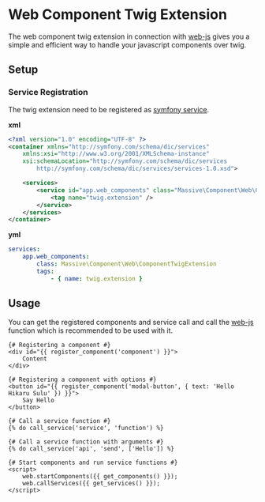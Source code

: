 # Web Component Twig Extension

The web component twig extension in connection with [web-js](https://github.com/massiveart/web-js) 
gives you a simple and efficient way to handle your javascript components over twig.

## Setup

### Service Registration

The twig extension need to be registered as [symfony service](http://symfony.com/doc/current/service_container.html).

**xml**

```xml
<?xml version="1.0" encoding="UTF-8" ?>
<container xmlns="http://symfony.com/schema/dic/services"
    xmlns:xsi="http://www.w3.org/2001/XMLSchema-instance"
    xsi:schemaLocation="http://symfony.com/schema/dic/services
        http://symfony.com/schema/dic/services/services-1.0.xsd">

    <services>
        <service id="app.web_components" class="Massive\Component\Web\ComponentTwigExtension">
            <tag name="twig.extension" />
        </service>
    </services>
</container>
```

**yml**

```yml
services:
    app.web_components:
        class: Massive\Component\Web\ComponentTwigExtension
        tags:
            - { name: twig.extension }
```

## Usage

You can get the registered components and service call and call the
[web-js](https://github.com/massiveart/web-js) function which is recommended to be used with it.

```twig
{# Registering a component #}
<div id="{{ register_component('component') }}">
    Content
</div>

{# Registering a component with options #}
<button id="{{ register_component('modal-button', { text: 'Hello Hikaru Sulu' }) }}">
    Say Hello
</button>

{# Call a service function #}
{% do call_service('service', 'function') %}

{# Call a service function with arguments #}
{% do call_service('api', 'send', ['Hello']) %}

{# Start components and run service functions #}
<script>
    web.startComponents({{ get_components() }});
    web.callServices({{ get_services() }});
</script>
```
